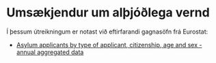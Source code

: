 
# Umsækjendur um alþjóðlega vernd

Í þessum útreikningum er notast við eftirfarandi gagnasöfn frá Eurostat:

* [Asylum applicants by type of applicant, citizenship, age and sex - annual aggregated data](https://ec.europa.eu/eurostat/databrowser/view/migr_asyappctza/default/table?lang=en)